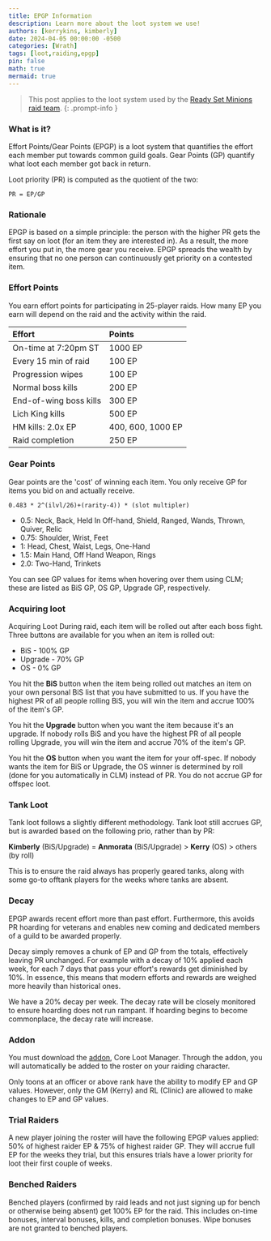 ```yaml
---
title: EPGP Information
description: Learn more about the loot system we use!
authors: [kerrykins, kimberly]
date: 2024-04-05 00:00:00 -0500
categories: [Wrath]
tags: [loot,raiding,epgp]
pin: false
math: true
mermaid: true
---
```


> This post applies to the loot system used by the [Ready Set Minions raid team](https://enclavewow.github.io/posts/raiding-with-enclave/#ready-set-minions-rsm). 
{: .prompt-info }

### What is it?

Effort Points/Gear Points (EPGP) is a loot system that quantifies the effort each member put towards common guild goals. Gear Points (GP) quantify what loot each member got back in return.

Loot priority (PR) is computed as the quotient of the two:

```PR = EP/GP```

### Rationale

EPGP is based on a simple principle: the person with the higher PR gets the first say on loot (for an item they are interested in). As a result, the more effort you put in, the more gear you receive. EPGP spreads the wealth by ensuring that no one person can continuously get priority on a contested item.

### Effort Points

You earn effort points for participating in 25-player raids. How many EP you earn will depend on the raid and the activity within the raid.

| Effort                | Points         |
| :--------------------------- | :--------------- |
| On-time at 7:20pm ST         | 1000 EP   |
| Every 15 min of raid        | 100 EP   |
| Progression wipes       | 100 EP   |
| Normal boss kills        | 200 EP   |
| End-of-wing boss kills      | 300 EP   |
| Lich King kills       | 500 EP   |
| HM kills: 2.0x EP | 400, 600, 1000  EP   |
| Raid completion     | 250 EP   |

### Gear Points

Gear points are the 'cost' of winning each item. You only receive GP for items you bid on and actually receive.

```0.483 * 2^(ilvl/26)+(rarity-4)) * (slot multipler)```

- 0.5: Neck, Back, Held In Off-hand, Shield, Ranged, Wands, Thrown, Quiver, Relic
- 0.75: Shoulder, Wrist, Feet
- 1: Head, Chest, Waist, Legs, One-Hand
- 1.5: Main Hand, Off Hand Weapon, Rings
- 2.0: Two-Hand, Trinkets

You can see GP values for items when hovering over them using CLM; these are listed as BiS GP, OS GP, Upgrade GP, respectively.

### Acquiring loot
Acquiring Loot
During raid, each item will be rolled out after each boss fight. Three buttons are available for you when an item is rolled out:

- BiS - 100% GP
- Upgrade - 70% GP
- OS - 0% GP

You hit the **BiS** button when the item being rolled out matches an item on your own personal BiS list that you have submitted to us. If you have the highest PR of all people rolling BiS, you will win the item and accrue 100% of the item's GP.

You hit the **Upgrade** button when you want the item because it's an upgrade. If nobody rolls BiS and you have the highest PR of all people rolling Upgrade, you will win the item and accrue 70% of the item's GP.

You hit the **OS** button when you want the item for your off-spec. If nobody wants the item for BiS or Upgrade, the OS winner is determined by roll (done for you automatically in CLM) instead of PR. You do not accrue GP for offspec loot.

### Tank Loot
Tank loot follows a slightly different methodology. Tank loot still accrues GP, but is awarded based on the following prio, rather than by PR:

**Kimberly** (BiS/Upgrade) = **Anmorata** (BiS/Upgrade) > **Kerry** (OS) > others (by roll)

This is to ensure the raid always has properly geared tanks, along with some go-to offtank players for the weeks where tanks are absent.

### Decay 

EPGP awards recent effort more than past effort. Furthermore, this avoids PR hoarding for veterans and enables new coming and dedicated members of a guild to be awarded properly.

Decay simply removes a chunk of EP and GP from the totals, effectively leaving PR unchanged. For example with a decay of 10% applied each week, for each 7 days that pass your effort's rewards get diminished by 10%. In essence, this means that modern efforts and rewards are weighed more heavily than historical ones.

We have a 20% decay per week. The decay rate will be closely monitored to ensure hoarding does not run rampant. If hoarding begins to become commonplace, the decay rate will increase.

### Addon

You must download the [addon](https://www.curseforge.com/wow/addons/classic-loot-manager), Core Loot Manager. Through the addon, you will automatically be added to the roster on your raiding character.

Only toons at an officer or above rank have the ability to modify EP and GP values. However, only the GM (Kerry) and RL (Clinic) are allowed to make changes to EP and GP values.

### Trial Raiders

A new player joining the roster will have the following EPGP values applied: 50% of highest raider EP & 75% of highest raider GP. They will accrue full EP for the weeks they trial, but this ensures trials have a lower priority for loot their first couple of weeks.

### Benched Raiders

Benched players (confirmed by raid leads and not just signing up for bench or otherwise being absent) get 100% EP for the raid. This includes on-time bonuses, interval bonuses, kills, and completion bonuses. Wipe bonuses are not granted to benched players.
